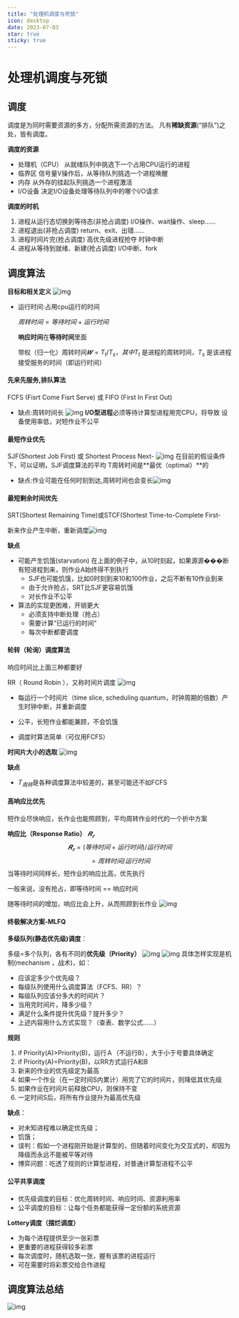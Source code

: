 ```yaml
---
title: "处理机调度与死锁"
icon: desktop
date: 2023-07-03
star: true
sticky: true
---
```

# 处理机调度与死锁

## 调度

调度是为同时需要资源的多方，分配所需资源的方法。
凡有**稀缺资源**(“排队”)之处，皆有调度。

**调度的资源**

- 处理机（CPU）
从就绪队列中挑选下一个占用CPU运行的进程
- 临界区
信号量V操作后，从等待队列挑选一个进程唤醒
- 内存
从外存的挂起队列挑选一个进程激活
- I/O设备
决定I/O设备处理等待队列中的哪个I/O请求

**调度的时机**

1. 进程从运行态切换到等待态(非抢占调度)
I/O操作、wait操作、sleep……
2. 进程退出(非抢占调度)
return、exit、出错……
3. 进程时间片完(抢占调度)
高优先级进程抢夺
时钟中断
4. 进程从等待到就绪、新建(抢占调度)
I/O中断、fork

## 调度算法

**目标和相关定义**
![img](https://img2023.cnblogs.com/blog/2740326/202305/2740326-20230531205013157-1611416225.png)

- 运行时间:占用cpu运行的时间

  $周转时间 = 等待时间 + 运行时间$

  **响应时间**在**等待时间**里面

  带权（归一化）周转时间$𝑾 = T_t/T_s，其中T_t$ 是进程的周转时间，$T_s$ 是该进程接受服务的时间（即运行时间）

#### 先来先服务,排队算法

FCFS (Fisrt Come Fisrt Serve) 或 FIFO (First In First Out)

- 缺点:周转时间长
![img](https://img2023.cnblogs.com/blog/2740326/202305/2740326-20230531205853899-650275933.png)
**I/O型进程**必须等待计算型进程用完CPU，将导致
设备使用率低，对短作业不公平

#### 最短作业优先

SJF(Shortest Job First) 或 Shortest Process Next-
![img](https://img2023.cnblogs.com/blog/2740326/202305/2740326-20230531205941681-1882829108.png)
在目前的假设条件下，可以证明，SJF调度算法的平均
T周转时间是**最优（optimal）**的

- 缺点:作业可能在任何时刻到达,周转时间也会变长![img](https://img2023.cnblogs.com/blog/2740326/202305/2740326-20230531210401005-12803784.png)

#### 最短剩余时间优先

SRT(Shortest Remaining Time)或STCF(Shortest Time-to-Complete First-

新来作业产生中断，重新调度![img](https://img2023.cnblogs.com/blog/2740326/202305/2740326-20230531210654662-1982746150.png)

**缺点**

- 可能产生饥饿(starvation)
 在上面的例子中，从10时刻起，如果源源���断有短进程到来，则作业A始终得不到执行
  - SJF也可能饥饿，比如0时刻到来10和100作业，之后不断有10作业到来
  - 由于允许抢占，SRT比SJF更容易饥饿
  - 对长作业不公平
- 算法的实现更困难，开销更大
  - 必须支持中断处理（抢占）
  - 需要计算“已运行的时间”
  - 每次中断都要调度

#### 轮转（轮询）调度算法

响应时间比上面三种都要好

RR（ Round Robin ），又称时间片调度
![img](https://img2023.cnblogs.com/blog/2740326/202305/2740326-20230531211600479-723961171.png)

- 每运行一个时间片（time slice, scheduling quantum，时钟周期的倍数）产生时钟中断，并重新调度

- 公平，长短作业都能兼顾，不会饥饿

- 调度时算法简单（可仅用FCFS）
  
**时间片大小的选取**
![img](https://img2023.cnblogs.com/blog/2740326/202305/2740326-20230531211803939-735899355.png)

**缺点**

- $T_{周转}$是各种调度算法中较差的，甚至可能还不如FCFS

#### 高响应比优先

短作业尽快响应，长作业也能照顾到，平均周转作业时代的一个折中方案

**响应比（Response Ratio）** $𝑹_𝒓$
$$𝑹_𝒓 = (等待时间 + 运行时间)/运行时间$$
$$ = 周转时间/运行时间$$
当等待时间同样长，短作业的响应比高，优先执行

一般来说，没有抢占，即等待时间 == 响应时间

随等待时间的增加，响应比会上升，从而照顾到长作业
![img](https://img2023.cnblogs.com/blog/2740326/202306/2740326-20230601143953982-1154051337.png)

#### 终极解决方案-MLFQ

**多级队列(静态优先级)调度**：

多级=多个队列，各有不同的**优先级（Priority）**
![img](https://img2023.cnblogs.com/blog/2740326/202306/2740326-20230601150915615-404994089.png)
![img](https://img2023.cnblogs.com/blog/2740326/202306/2740326-20230601145804205-856071840.png)
具体怎样实现是机制(mechanism ，战术)，如：

- 应该定多少个优先级？
- 每级队列使用什么调度算法（FCFS、RR）？
- 每级队列应该分多大的时间片？
- 当用完时间片，降多少级？
- 满足什么条件提升优先级？提升多少？
- 上述内容用什么方式实现？（查表、数学公式……）

**规则**

1. if Priority(A)>Priority(B)，运行Ａ（不运行B），大于小于号要具体确定
2. if Priority(A)=Priority(B)，以RR方式运行A和B
3. 新来的作业的优先级定为最高
4. 如果一个作业（在一定时间S内累计）用完了它的时间片，则降低其优先级
5. 如果作业在时间片前释放CPU，则保持不变
6. 一定时间S后，将所有作业提升为最高优先级

**缺点**：

- 对未知进程难以确定优先级；
- 饥饿；
- 误判：假如一个进程刚开始是计算型的，但随着时间变化为交互式的，却因为降级而永远不能被平等对待
- 博弈问题：吃透了规则的计算型进程，对普通计算型进程不公平

#### 公平共享调度

- 优先级调度的目标：优化周转时间、响应时间、资源利用率
- 公平调度的目标：让每个任务都能获得一定份额的系统资源

**Lottery调度（摆烂调度）**

- 为每个进程提供至少一张彩票
- 更重要的进程获得较多彩票
- 每次调度时，随机选取一张，握有该票的进程运行
- 可在需要时将彩票交给合作进程

## 调度算法总结

![img](https://img2023.cnblogs.com/blog/2740326/202306/2740326-20230601165854916-1309817651.png)

